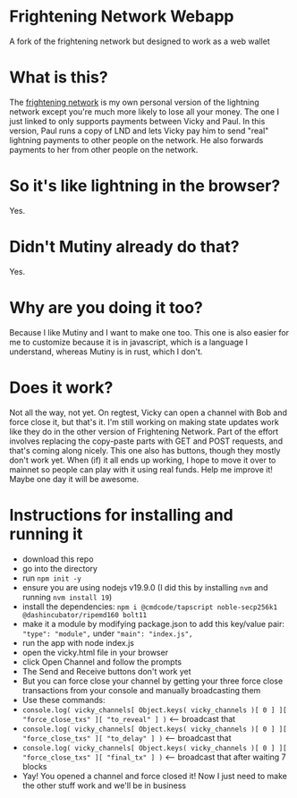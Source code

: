 # Frightening Network Webapp
A fork of the frightening network but designed to work as a web wallet

# What is this?

The [frightening network](https://github.com/supertestnet/frightening-network) is my own personal version of the lightning network except you're much more likely to lose all your money. The one I just linked to only supports payments between Vicky and Paul. In this version, Paul runs a copy of LND and lets Vicky pay him to send "real" lightning payments to other people on the network. He also forwards payments to her from other people on the network.

# So it's like lightning in the browser?

Yes.

# Didn't Mutiny already do that?

Yes.

# Why are you doing it too?

Because I like Mutiny and I want to make one too. This one is also easier for me to customize because it is in javascript, which is a language I understand, whereas Mutiny is in rust, which I don't.

# Does it work?

Not all the way, not yet. On regtest, Vicky can open a channel with Bob and force close it, but that's it. I'm still working on making state updates work like they do in the other version of Frightening Network. Part of the effort involves replacing the copy-paste parts with GET and POST requests, and that's coming along nicely. This one also has buttons, though they mostly don't work yet. When (if) it all ends up working, I hope to move it over to mainnet so people can play with it using real funds. Help me improve it! Maybe one day it will be awesome.

# Instructions for installing and running it

- download this repo
- go into the directory
- run `npm init -y`
- ensure you are using nodejs v19.9.0 (I did this by installing `nvm` and running `nvm install 19`)
- install the dependencies: `npm i @cmdcode/tapscript noble-secp256k1 @dashincubator/ripemd160 bolt11`
- make it a module by modifying package.json to add this key/value pair: `"type": "module",` under `"main": "index.js",`
- run the app with node index.js
- open the vicky.html file in your browser
- click Open Channel and follow the prompts
- The Send and Receive buttons don't work yet
- But you can force close your channel by getting your three force close transactions from your console and manually broadcasting them
- Use these commands:
- `console.log( vicky_channels[ Object.keys( vicky_channels )[ 0 ] ][ "force_close_txs" ][ "to_reveal" ] )` <-- broadcast that
- `console.log( vicky_channels[ Object.keys( vicky_channels )[ 0 ] ][ "force_close_txs" ][ "to_delay" ] )` <-- broadcast that
- `console.log( vicky_channels[ Object.keys( vicky_channels )[ 0 ] ][ "force_close_txs" ][ "final_tx" ] )` <-- broadcast that after waiting 7 blocks
- Yay! You opened a channel and force closed it! Now I just need to make the other stuff work and we'll be in business
